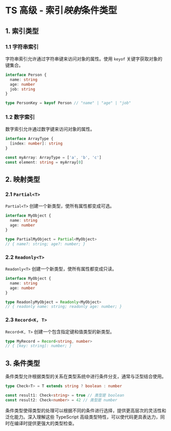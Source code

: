 # TS 高级 - 索引*映射*条件类型

## 1. **索引类型**

### 1.1 字符串索引

字符串索引允许通过字符串键来访问对象的属性。使用 `keyof` 关键字获取对象的键集合。

```typescript
interface Person {
  name: string
  age: number
  job: string
}

type PersonKey = keyof Person // "name" | "age" | "job"
```

### 1.2 数字索引

数字索引允许通过数字键来访问对象的属性。

```typescript
interface ArrayType {
  [index: number]: string
}

const myArray: ArrayType = ['a', 'b', 'c']
const element: string = myArray[0]
```

## 2. **映射类型**

### 2.1 `Partial<T>`

`Partial<T>` 创建一个新类型，使所有属性都变成可选。

```typescript
interface MyObject {
  name: string
  age: number
}

type PartialMyObject = Partial<MyObject>
// { name?: string; age?: number; }
```

### 2.2 `Readonly<T>`

`Readonly<T>` 创建一个新类型，使所有属性都变成只读。

```typescript
interface MyObject {
  name: string
  age: number
}

type ReadonlyMyObject = Readonly<MyObject>
// { readonly name: string; readonly age: number; }
```

### 2.3 `Record<K, T>`

`Record<K, T>` 创建一个包含指定键和值类型的新类型。

```typescript
type MyRecord = Record<string, number>
// { [key: string]: number; }
```

## 3. **条件类型**

条件类型允许根据类型的关系在类型系统中进行条件分支，通常与泛型结合使用。

```typescript
type Check<T> = T extends string ? boolean : number

const result1: Check<string> = true // 类型是 boolean
const result2: Check<number> = 42 // 类型是 number
```

条件类型使得类型的处理可以根据不同的条件进行选择，提供更高层次的灵活性和泛化能力。深入理解这些 TypeScript 高级类型特性，可以使代码更具表达力，同时在编译时提供更强大的类型检查。
